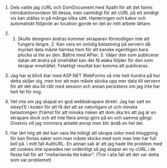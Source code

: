 1. Dels valde jag cURL och DomDocument med Xpath för att det fanns introduktionsvideor till dessa, men samtidigt för att cURL på ett smidigt vis kan ställas in på många olika sätt. Hanteringen och kakor och automatiskt följande av location gjorde en del av mitt arbete lättare.

2. 1. Skulle designen ändras kommer skraparen förmodligen inte att fungera längre. 2. Kan vara en onödig belastning på servern då mycket data måste hämtas hem för att kanske egentligen bara plocka ut lite av den. Bättre med APIer. 3. Väljer den som publicerar datan att ändra på innehållet kan det få elaka följder för den som skrapar innehållet. Felaktigt resultat kan komma att publiceras.

3. Jag har ej blivit klar med ASP.NET WebForms så inte helt hundra på hur detta skiljer sig, men tror att man måste skicka upp mer data till servern för att det ska bli rätt med session och annan persistens om jag inte har helt fel för mig.

4. Vet inte om jag skapat en god webbskrapare direkt. Jag har satt en sleep(1) i koden för att få det att se naturligare ut och minska belastningen (främst för att minska risken att dom ska tro att jag är en skrapare dock och att inte flera anrop görs på en och samma gång). Givetvis vill jag minimera antalet anrop men blir ändå en hel del.

5. Har lärt mig att det kan vara lite bökigt att skrapa sidor med inloggning för kan finnas saker som man måste skicka med som man inte har full koll på. I mitt fall AuthURL. En annan sak är att jag hade lite problem med att cookies inte sparades ner ordentligt så jag skapar en ny cURL i de flesta fall för att "mellanlanda lite kakor". (Tror i alla fall att det var detta som var problemet)